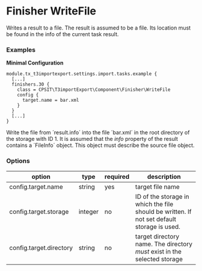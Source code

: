 Finisher WriteFile
==================

Writes a result to a file.
The result is assumed to be a file. Its location must be found in the info of the current task result.

### Examples

**Minimal Configuration**
```TypoScript
module.tx_t3importexport.settings.import.tasks.example {
  [...]
  finishers.30 {
    class = CPSIT\T3importExport\Component\Finisher\WriteFile
    config {
      target.name = bar.xml
    }
  }
  [...]
}
```
Write the file from ´result.info´ into the file ´bar.xml´ in the root directory of the storage with ID 1. It is assumed that the _info_ property of the result contains a ´FileInfo´ object. 
This object must describe the source file object.

### Options
| option                 | type    | required | description         |
| -----------------------| ------- | ---------|----------- |
| config.target.name     | string  | yes      | target file name |
| config.target.storage  | integer | no       | ID of the storage in which the file should be written. If not set default storage is used. |
| config.target.directory| string  | no       | target directory name. The directory _must_ exist in the selected storage |
